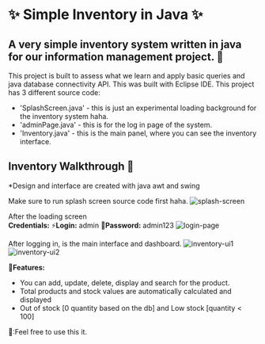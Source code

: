 # ✨ Simple Inventory in Java ✨ 

##  A very simple inventory system written in java for our information management project. 🍍

This project is built to assess what we learn and apply basic queries and java database connectivity API. This was built with Eclipse IDE.
This project has 3 different source code:

* 'SplashScreen.java' - this is just an experimental loading background for the inventory system haha.
* 'adminPage.java' - this is for the log in page of the system.
*  'Inventory.java' - this is the main panel, where you can see the inventory interface.

## Inventory Walkthrough 🚶 
*Design and interface are created with java awt and swing

Make sure to run splash screen source code first haha.
 ![splash-screen](https://github.com/httparch/Simple-Inventory-with-Database/assets/115735884/b7f43a2a-77b7-4029-a59b-00d7bde3a4a9)


After the loading screen <br>
**Credentials:**
⚡**Login:** admin 
🔑**Password:** admin123
![login-page](https://github.com/httparch/Simple-Inventory-with-Database/assets/115735884/d2720811-ebcf-4757-95fb-cac25e100b3f)

After logging in, is the main interface and dashboard.
![inventory-ui1](https://github.com/httparch/Simple-Inventory-with-Database/assets/115735884/07fadcea-6dea-4450-9094-75a76c90787a)
![inventory-ui2](https://github.com/httparch/Simple-Inventory-with-Database/assets/115735884/12fba170-f7a5-452e-a32a-74f88ad82a9b)


🐤**Features:**

* You can add, update, delete, display and search for the product.
* Total products and stock values are automatically calculated and displayed
* Out of stock [0 quantity based on the db] and Low stock [quantity < 100]
  
📝:Feel free to use this it.



